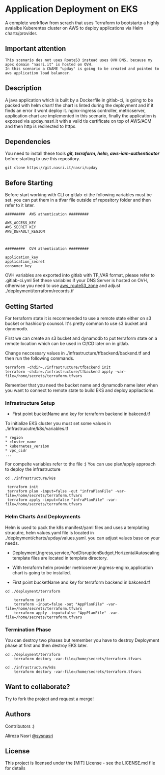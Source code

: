 
# Application Deployment on EKS
A complete workflow from scrach that uses Terraform to bootstartp a highly
avaialbe Kuberentes cluster on AWS to deploy applications via Helm charts/provider. 

## Important attention

```
This scenario des not uses Route53 instead uses OVH DNS, because my apex domain "nasri.it" is hosted on OVH.
In this scenario a CNAME "upday" is going to be created and pointed to aws application load balancer.  

```

## Description

A java application which is built by a Dockerfile in gitlab-ci, is going to be packed with helm chart! the chart is linted during the deployment and if it finds an error it wont deploy it. nginx-ingress controller, metricserver, application chart are implemented in this scenario, finally the application is exposed via upday.nasri.it with a valid tls certificate on top of AWS/ACM and then http is redirected to https. 

## Dependencies 
You need to install these tools ***git, terraform, helm, aws-iam-authenticator*** before starting to use this repository. 

```
git clone https://git.nasri.it/nasri/upday

```

## Before Starting 

Before start working with CLI or gitlab-ci the following variables must be set. you can put them in a tfvar file outside of repository folder and then refer to it later.
```
#########  AWS athentication #########

AWS_ACCESS_KEY 
AWS_SECRET_KEY
AWS_DEFAULT_REGION



#########  OVH athentication #########

application_key  
application_secret
consumer_key

```
OVH variables are exported into gitlab with TF_VAR format, please refer to .gitlab-ci.yml
Set these variables if your DNS Server is hosted on OVH, otherwise you need to use [aws_route53_zone](https://registry.terraform.io/providers/hashicorp/aws/latest/docs/resources/route53_zone) and adjust ./deployment/terraform/records.tf


## Getting Started
For terraform state it is recommended to use a remote state either on s3 bucket or hashicorp counsol. It's pretty common to use s3 bucket and dynomodb.

First we can create an s3 bucket and dynamodb to put terraform state on a remote location which can be used in CI/CD later on in gitlab. 

Change neccessary values in ./infrastructure/tfbackend/backend.tf and then run the following commands. 

```
terraform -chdir=./infrastructure/tfbackend init 
terraform -chdir=./infrastructure/tfbackend apply -var-file=/home/secrets/terraform.tfvars

```
Remember that you need the bucket name and dynamodb name later when you want to connect to remote state to build EKS and deploy appliactions. 



### Infrastructure Setup  

* First point bucketName and key for terraform backend in bakcend.tf

To initialize EKS cluster you must set some values in ./infrastrucutre/k8s/variables.tf 

```
* region
* cluster_name
* kubernetes_version
* vpc_cidr
...

```
For compelte variables refer to the file :) 
You can use plan/apply approach to deploy the infrastructure

```
cd ./infrastructure/k8s 

 terraform init
 terraform plan -input=false -out "infraPlanFile" -var-file=/home/secrets/terraform.tfvars
 terraform apply -input=false "infraPlanFile" -var-file=/home/secrets/terraform.tfvars

```


### Helm Charts And Deployments 
Helm is used to pack the k8s manifest/yaml files and uses a templating strucutre,  helm values.yaml file is located in ./deployment/charts/upday/values.yaml. you can adjust values base on your needs. 


* Deployment,Ingress,service,PodDisruptionBudget,HorizentalAutoscaling template files are located in template directory. 

* With terraform helm provider metricserver,ingress-enginx,application chart is going to be installed.

* First point bucketName and key for terraform backend in bakcend.tf

```
cd ./deployment/terraform

    terraform init
    terraform -input=false -out "AppPlanFile" -var-file=/home/secrets/terraform.tfvars
    terraform apply -input=false "AppPlanFile" -var-file=/home/secrets/terraform.tfvars

```

### Termination Phase 
You can destroy two phases but remember you have to destroy Deployment phase at first and then destroy EKS later. 

```
cd ./deployment/terraform
    terraform destory -var-file=/home/secrets/terraform.tfvars

cd ./infrastructure/k8s 
    terraform destory -var-file=/home/secrets/terraform.tfvars

```

## Want to collaborate? 

Try to fork the project and request a merge! 


## Authors

Contributors :)

Alireza Nasri
[@sysnasri](https://linkedin.com/in/sysnasri)


## License

This project is licensed under the [MIT] License - see the LICENSE.md file for details
